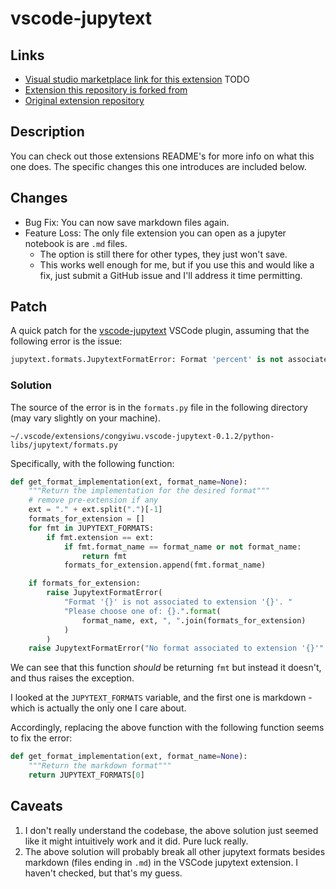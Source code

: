 # vscode-jupytext

## Links

- [Visual studio marketplace link for this extension]() TODO
- [Extension this repository is forked from](https://github.com/congyiwu/vscode-jupytext)
- [Original extension repository](https://github.com/notebookPowerTools/vscode-jupytext)


## Description

You can check out those extensions README's for more info on what this one does. The specific changes this one introduces are included below.

## Changes

- Bug Fix: You can now save markdown files again.
- Feature Loss: The only file extension you can open as a jupyter notebook is are `.md` files.
    - The option is still there for other types, they just won't save.
    - This works well enough for me, but if you use this and would like a fix, just submit a GitHub issue and I'll address it time permitting.


## Patch

A quick patch for the [vscode-jupytext](https://marketplace.visualstudio.com/items?itemName=congyiwu.vscode-jupytext) VSCode plugin, assuming that the following error is the issue:

```python
jupytext.formats.JupytextFormatError: Format 'percent' is not associated to extension '.md'. Please choose one of: markdown, pandoc, myst.
```

### Solution

The source of the error is in the `formats.py` file in the following directory (may vary slightly on your machine).

`~/.vscode/extensions/congyiwu.vscode-jupytext-0.1.2/python-libs/jupytext/formats.py`

Specifically, with the following function:

```python
def get_format_implementation(ext, format_name=None):
    """Return the implementation for the desired format"""
    # remove pre-extension if any
    ext = "." + ext.split(".")[-1]
    formats_for_extension = []
    for fmt in JUPYTEXT_FORMATS:
        if fmt.extension == ext:
            if fmt.format_name == format_name or not format_name:
                return fmt
            formats_for_extension.append(fmt.format_name)

    if formats_for_extension:
        raise JupytextFormatError(
            "Format '{}' is not associated to extension '{}'. "
            "Please choose one of: {}.".format(
                format_name, ext, ", ".join(formats_for_extension)
            )
        )
    raise JupytextFormatError("No format associated to extension '{}'".format(ext))
```

We can see that this function *should* be returning `fmt` but instead it doesn't, and thus raises the exception.

I looked at the `JUPYTEXT_FORMATS` variable, and the first one is markdown - which is actually the only one I care about.

Accordingly, replacing the above function with the following function seems to fix the error:

```python
def get_format_implementation(ext, format_name=None):
    """Return the markdown format"""
    return JUPYTEXT_FORMATS[0]
```

## Caveats

1. I don't really understand the codebase, the above solution just seemed like it might intuitively work and it did. Pure luck really.
2. The above solution will probably break all other jupytext formats besides markdown (files ending in `.md`) in the VSCode jupytext extension. I haven't checked, but that's my guess.